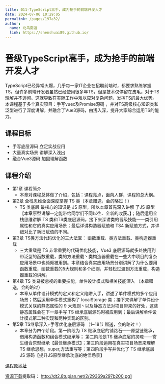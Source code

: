 ```yaml
---
title: 011-TypeScript高手，成为抢手的前端开发人才
date: 2024-07-06 10:29:05
permalink: /pages/197a32/
author: 
  name: 北鸟南游
  link: https://shenshuai89.github.io/
---
```

# 晋级TypeScript高手，成为抢手的前端开发人才
TypeScript已经异常火爆，几乎每一家IT企业在招聘前端时，都要求熟练掌握TS。但许多前端开发者虽然已经使用很多年TS，但是技术仅停留在皮毛，对于TS理解并不透彻。这就导致在实际工作中难以应对复杂问题，发挥TS的最大优势。本课程基于多个真实项目：手写vuex及Promise源码 ，并对TS高级核心知识类和泛型进行了深度讲解，并融合了Vue3源码，由浅入深，提升大家综合运用TS的能力。

## 课程目标
- 手写底层源码 立足实战应用
- 大量真实场景 讲解深入浅出
- 融合Vue3源码 加固理解函数
## 课程介绍
- 第1章 课程简介
  *  本章对课程总体做了介绍，包括：课程亮点，面向人群，课程的总大纲。
- 第2章 全栈思维全面深度掌握 TS 类（本章赠送，会的略过！）
  *  TS 类底层 最核心的知识是 JS 原型，所以本章首先深入讲解 了JS 原型【本章原型讲解一定能带给同学们不同以往、全新的收获。】；随后运用全栈思维讲解 TS 类和TS类底层源码，接下来深讲类的晋级技能——类引用属性和它的真实应用场景；最后详讲构造器赋值和 TS4 新赋值方式，并详细对比了新旧赋值的不同。
- 第3章 TS类方法代码优化的三大法宝： 函数重载、类方法重载、类构造器重载
  * 三大重载是 TS 非常重要的代码优化技能，Vue3 底层源码就多处使用到带泛型的函数重载，类的方法重载丶类构造器重载在一些大中项目的复杂应用场景中也频频被用到。本章结合真实应用场景分别讲解了为什么要用函数重载，函数重载的5大规则和多个细则，并轻松过渡到方法重载，构造器重载的讲解。
- 第4章 TS 类易被忽视的重要技能，单件设计模式和相关技能深入 （本章赠送，会的略过）
  *  本章从单件设计模式的定义和定义陷阱入手，讲述了单件模式的多个应用场景；然后运用单件模式重构了 localStorage 类；接下来详解了单件设计模式关联的静态属性的 9 大规则丶以及静态方法对项目带来的好处，这些静态属性会在下一章手写 TS 继承底层源码时被应用到；最后讲解单件设计模式第二种实现和两种实现的区别。
- 第5章 TS继承深入+手写优化底层源码 （1~18节 赠送，会的略过！）
  *  本章分为四个阶段。第一阶段为 TS 继承底层的铺路石——原型链继承，借用构造函数和组合模式继承等； 第二阶段是TS 继承底层的灵魂——寄生组合原型继承【最佳继承模式】；第三阶段运用在真实项目场景来理解 TS 继承思想，super,方法重写等；第四阶段手写并优化了 TS 继承底层 JS 源码【提升JS原型继承功底的绝佳场景】

[课程原地址](https://coding.imooc.com/class/525.html)

[资源下载](https://pan.baidu.com/s/1COIWVnjLPPMkGK8WRDDyNQ)提取码： http://dt2.8tupian.net/2/29369a297b200.pg1